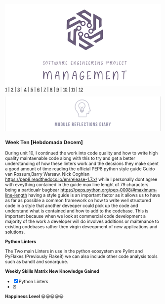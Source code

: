 ![Logo](Images/Logo.png)
[1](/MyPortfolio/SEPM/Unit01.html) | [2](/MyPortfolio/SEPM/Unit02.html) | [3](/MyPortfolio/SEPM/Unit03.html) | [4](/MyPortfolio/SEPM/Unit04.html) | [5](/MyPortfolio/SEPM/Unit05.html) | [6](/MyPortfolio/SEPM/Unit06.html) | [7](/MyPortfolio/SEPM/Unit07.html) | [8](/MyPortfolio/SEPM/Unit08.html) | [9](/MyPortfolio/SEPM/Unit09.html) | [10](/MyPortfolio/SEPM/Unit10.html) | [11](/MyPortfolio/SEPM/Unit11.html) | [12](/MyPortfolio/SEPM/Unit12.html)

![Logo](Images/Diary.png)
### Week Ten [Hebdomada Decem]

During unit 10, I continued the work into code quality and how to write high quality maintaenable code along with this to try and get a better understanding of how these linters work and the decsions they make spent a good amount of time reading the official PEP8 python style guide Guido van Rossum,Barry Warsaw, Nick Coghlan https://pep8.readthedocs.io/en/release-1.7.x/ while I personally dont agree with eveything contained in the guide max line lenght of 79 characters being a particualr bugbear https://peps.python.org/pep-0008/#maximum-line-length having a style guide is an important factor as it allows us to have as far as possible a common framework on how to write well structured code in a style that another deveoper could pick up the code and understand what is contained and how to add to the codebase. This is important because when we look at commercial code development a majority of the work a developer will do involves additions or maitenance to existing codebases rather then virgin deveopment of new applications and solutions.

**Python Linters** 

The Two main Linters in use in the python ecosystem are Pylint and PyFlakes (Previously Flake8) we can also include other code analysis tools such as bandit and sonarqube.


**Weekly Skills Matrix New Knowledge Gained**

- [x] Python Linters
- [x] 

**Happiness Level**
😀😀😀😀😀
